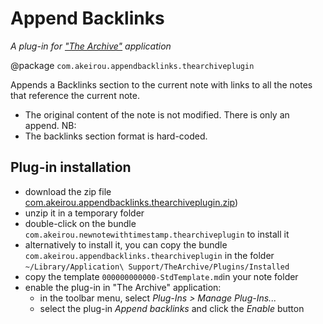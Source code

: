 # Append Backlinks
_A plug-in for ["The Archive"](https://zettelkasten.de/the-archive/) application_

@package `com.akeirou.appendbacklinks.thearchiveplugin`

Appends a Backlinks section to the current note with links to all the notes that reference the current note.
  - The original content of the note is not modified. There is only an append.
NB:
  - The backlinks section format is hard-coded.


## Plug-in installation
- download the zip file [com.akeirou.appendbacklinks.thearchiveplugin.zip](https://github.com/BrBorghi/append_backlinks/releases/download/v1.0.0/com.akeirou.appendbacklinks.thearchiveplugin.zip))
- unzip it in a temporary folder
- double-click on the bundle `com.akeirou.newnotewithtimestamp.thearchiveplugin` to install it
- alternatively to install it, you can copy the bundle `com.akeirou.appendbacklinks.thearchiveplugin` in the folder `~/Library/Application\ Support/TheArchive/Plugins/Installed`
- copy the template `000000000000-StdTemplate.md`in your note folder
- enable the plug-in in "The Archive" application:
  - in the toolbar menu, select _Plug-Ins > Manage Plug-Ins..._
  - select the plug-in _Append backlinks_ and click the _Enable_ button
 
